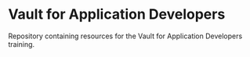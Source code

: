 # Vault for Application Developers

Repository containing resources for the Vault for Application Developers training.
